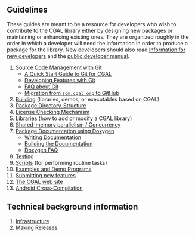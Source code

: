 ## Guidelines

These guides are meant to be a resource for developers who
wish to contribute to the CGAL library either by designing new packages
or maintaining or enhancing existing ones. They are organized roughly in
the order in which a developer will need the information in order to
produce a package for the library. New developers should also read 
[Information for new developers](Information-for-New-Developers)
and the [public developer manual](https://doc.cgal.org/latest/Manual/dev_manual.html).

1.  [ Source Code Management with Git](Source-Code-Management-with-Git)
    -   [ A Quick Start Guide to Git for CGAL](Quick-Start)
    -   [ Developing Features with Git](Developing-Features-with-Git)
    -   [ FAQ about Git](Git-FAQ)
    -   [ Migration from `scm.cgal.org` to GitHub](Migration-to-Github)
2.  [ Building](Branch-Build) (libraries, demos, or executables based on CGAL)
3.  [ Package Directory-Structure](Directory-Structure-for-Packages)
5.  [License Checking Mechanism](License)
6.  [ Libraries](Libraries) (how to add or modify a CGAL library)
7.  [ Shared-memory parallelism / Concurrency](Concurrency-in-CGAL)
8.  [ Package Documentation using Doxygen](Documentation-Guidelines)
    -   [ Writing Documentation](Writing-Documentation)
    -   [ Building the Documentation](Building-the-Documentation)
    -   [ Doxygen FAQ](Doxygen-FAQ)
9.  [ Testing](Testing)
10.  [ Scripts](Scripts) (for performing routine tasks)
11.  [ Examples and Demo Programs](Examples-and-Demo-Programs)
12. [ Submitting new features](Submission)
13. [ The CGAL web site](Tools#website)
14. [ Android Cross-Compilation](https://github.com/CGAL/cgal/wiki/Cross-Compilation-of-CGAL-for-Android)

## Technical background information

1.  [ Infrastructure](Infrastructure)
2.  [ Making Releases](Making-Releases)
